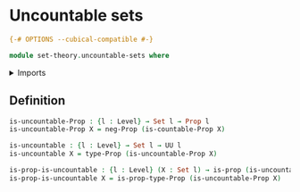 # Uncountable sets

```agda
{-# OPTIONS --cubical-compatible #-}

module set-theory.uncountable-sets where
```

<details><summary>Imports</summary>

```agda
open import foundation.negation
open import foundation.propositions
open import foundation.sets
open import foundation.universe-levels

open import set-theory.countable-sets
```

</details>

## Definition

```agda
is-uncountable-Prop : {l : Level} → Set l → Prop l
is-uncountable-Prop X = neg-Prop (is-countable-Prop X)

is-uncountable : {l : Level} → Set l → UU l
is-uncountable X = type-Prop (is-uncountable-Prop X)

is-prop-is-uncountable : {l : Level} (X : Set l) → is-prop (is-uncountable X)
is-prop-is-uncountable X = is-prop-type-Prop (is-uncountable-Prop X)
```
